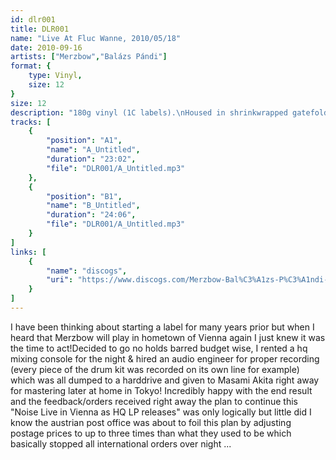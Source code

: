 ```yaml
---
id: dlr001
title: DLR001
name: "Live At Fluc Wanne, 2010/05/18"
date: 2010-09-16
artists: ["Merzbow","Balázs Pándi"]
format: {
    type: Vinyl,
    size: 12
}
size: 12
description: "180g vinyl (1C labels).\nHoused in shrinkwrapped gatefold cover.\nLimited to 500 hand-numbered copies."
tracks: [
    {
        "position": "A1",
        "name": "A_Untitled",
        "duration": "23:02",
        "file": "DLR001/A_Untitled.mp3"
    },
    {
        "position": "B1",
        "name": "B_Untitled",
        "duration": "24:06",
        "file": "DLR001/A_Untitled.mp3"
    }
]
links: [
    {
        "name": "discogs",
        "uri": "https://www.discogs.com/Merzbow-Bal%C3%A1zs-P%C3%A1ndi-Live-At-Fluc-Wanne-Vienna-20100518/master/274982"
    }
]
---
```

I have been thinking about starting a label for many years prior but when I heard that Merzbow will play in hometown of Vienna again I just knew it was the time to act!Decided to go no holds barred budget wise, I rented a hq mixing console for the night & hired an audio engineer for proper recording (every piece of the drum kit was recorded on its own line for example) which was all dumped to a harddrive and given to Masami Akita right away for mastering later at home in Tokyo! Incredibly happy with the end result and the feedback/orders received right away the plan to continue this \"Noise Live in Vienna as HQ LP releases\" was only logically but little did I know the austrian post office was about to foil this plan by adjusting postage prices to up to three times than what they used to be which basically stopped all international orders over night ...
	